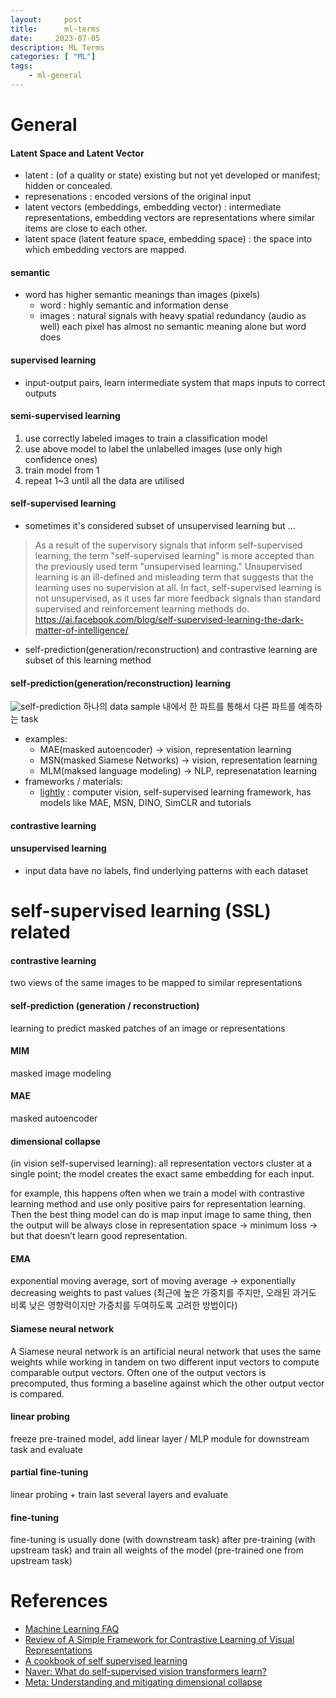 ```yaml
---
layout:     post
title:      ml-terms
date:     2023-07-05
description: ML Terms
categories: [ "ML"]
tags:
    - ml-general
---
```



# General

#### Latent Space and Latent Vector
- latent : (of a quality or state) existing but not yet developed or manifest; hidden or concealed.
- represenations : encoded versions of the original input
- latent vectors (embeddings, embedding vector) : intermediate representations, embedding vectors are representations where similar items are close to each other.
- latent space (latent feature space, embedding space) : the space into which embedding vectors are mapped.


#### semantic
- word has higher semantic meanings than images (pixels)
    - word : highly semantic and information dense
    - images : natural signals with heavy spatial redundancy (audio as well)
each pixel has almost no semantic meaning alone but word does

#### supervised learning
 - input-output pairs, learn intermediate system that maps inputs to correct outputs

#### semi-supervised learning

1. use correctly labeled images to train a classification model
2. use above model to label the unlabelled images (use only high confidence ones)
3. train model from 1
4. repeat 1~3 until all the data are utilised

#### self-supervised learning
- sometimes it's considered subset of unsupervised learning but ...
>  As a result of the supervisory signals that inform self-supervised learning, the term "self-supervised learning" is more accepted than the previously used term "unsupervised learning." Unsupervised learning is an ill-defined and misleading term that suggests that the learning uses no supervision at all. In fact, self-supervised learning is not unsupervised, as it uses far more feedback signals than standard supervised and reinforcement learning methods do. https://ai.facebook.com/blog/self-supervised-learning-the-dark-matter-of-intelligence/

- self-prediction(generation/reconstruction) and contrastive learning are subset of this learning method

#### self-prediction(generation/reconstruction) learning

![self-prediction](/img/self-prediction.png)
하나의 data sample 내에서 한 파트를 통해서 다른 파트를 예측하는 task

- examples:
  - MAE(masked autoencoder) → vision, representation learning
  - MSN(masked Siamese Networks) → vision, representation learning
  - MLM(maksed language modeling) → NLP, represenatation learning
- frameworks / materials:
  - [lightly](https://github.com/lightly-ai/lightly) : computer vision, self-supervised learning framework, has models like MAE, MSN, DINO, SimCLR and tutorials
#### contrastive learning

#### unsupervised learning
- input data have no labels, find underlying patterns with each dataset

# self-supervised learning (SSL) related

#### contrastive learning
two views of the same images to be mapped to similar representations

#### self-prediction (generation / reconstruction)
learning to predict masked patches of an image or representations

#### MIM
masked image modeling

#### MAE
masked autoencoder

#### dimensional collapse
(in vision self-supervised learning): all representation vectors cluster at a single point; the model creates the exact same embedding for each input.

for example, this happens often when we train a model with contrastive learning method and use only positive pairs for representation learning. Then the best thing model can do is map input image to same thing, then the output will be always close in representation space → minimum loss → but that doesn’t learn good representation.

#### EMA
exponential moving average, sort of moving average → exponentially decreasing weights to past values
(최근에 높은 가중치를 주지만, 오래된 과거도 비록 낮은 영향력이지만 가중치를 두여하도록 고려한 방법이다)

#### Siamese neural network
A Siamese neural network is an artificial neural network that uses the same weights while working in tandem on two different input vectors to compute comparable output vectors. Often one of the output vectors is precomputed, thus forming a baseline against which the other output vector is compared.

#### linear probing
freeze pre-trained model, add linear layer / MLP module for downstream task and evaluate

#### partial fine-tuning
linear probing + train last several layers and evaluate

#### fine-tuning
fine-tuning is usually done (with downstream task) after pre-training (with upstream task)
and train all weights of the model (pre-trained one from upstream task)

# References
- [Machine Learning FAQ](https://sebastianraschka.com/faq/docs/representation-embedding-latent.html#:~:text=Machine%20Learning%20FAQ&text=latent%20vectors%20are%20intermediate%20representations,are%20close%20to%20each%20other)
- [Review of A Simple Framework for Contrastive Learning of Visual Representations](https://mvje.tistory.com/49)
- [A cookbook of self supervised learning](https://arxiv.org/abs/2304.12210)
- [Naver: What do self-supervised vision transformers learn?](https://github.com/naver-ai/cl-vs-mim)
- [Meta: Understanding and mitigating dimensional collapse ](https://ai.facebook.com/blog/understanding-dimensional-collapse/)
